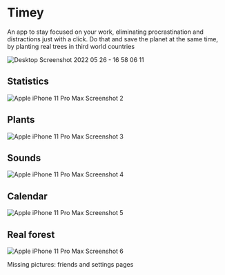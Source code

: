 # Timey
An app to stay focused on your work, eliminating procrastination and distractions just with a click. Do that and save the planet at the same time, by planting real trees in third world countries

![Desktop Screenshot 2022 05 26 - 16 58 06 11](https://user-images.githubusercontent.com/43955533/170515260-5e76b0f6-67e6-4e59-8b2c-4be2143c225e.png)

## Statistics

![Apple iPhone 11 Pro Max Screenshot 2](https://user-images.githubusercontent.com/43955533/170515529-872fdf64-d62f-43cd-8a8e-c1c93d2985dc.png)

## Plants

![Apple iPhone 11 Pro Max Screenshot 3](https://user-images.githubusercontent.com/43955533/170515553-aba6ef71-a2cb-48cb-b74a-7cbe9b26ded5.png)

## Sounds

![Apple iPhone 11 Pro Max Screenshot 4](https://user-images.githubusercontent.com/43955533/170515581-64a1d89c-330b-48af-a38b-6098ff30c2bf.png)

## Calendar

![Apple iPhone 11 Pro Max Screenshot 5](https://user-images.githubusercontent.com/43955533/170515621-d087c3e2-133f-46a9-a620-1f9120c1a0cf.png)

## Real forest

![Apple iPhone 11 Pro Max Screenshot 6](https://user-images.githubusercontent.com/43955533/170515680-68a996d0-6876-43d0-b7a3-b5d5e708dfa1.png)

Missing pictures: friends and settings pages
